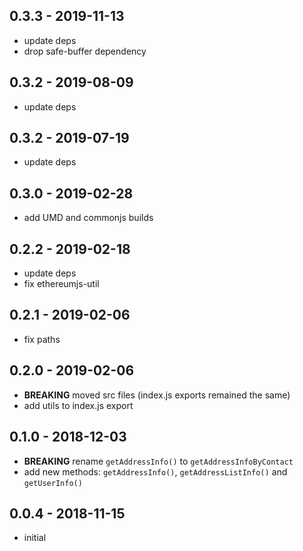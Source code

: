 ## 0.3.3 - 2019-11-13
- update deps
- drop safe-buffer dependency

## 0.3.2 - 2019-08-09
- update deps

## 0.3.2 - 2019-07-19
- update deps

## 0.3.0 - 2019-02-28
- add UMD and commonjs builds

## 0.2.2 - 2019-02-18
- update deps
- fix ethereumjs-util

## 0.2.1 - 2019-02-06
- fix paths

## 0.2.0 - 2019-02-06
- **BREAKING** moved src files (index.js exports remained the same)
- add utils to index.js export

## 0.1.0 - 2018-12-03
- **BREAKING** rename `getAddressInfo()` to `getAddressInfoByContact`
- add new methods: `getAddressInfo()`, `getAddressListInfo()` and `getUserInfo()`

## 0.0.4 - 2018-11-15
- initial

